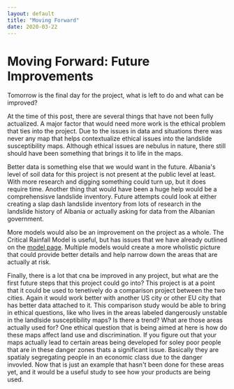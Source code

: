 ```yaml
---
layout: default
title: "Moving Forward"
date: 2020-03-22
---
```


# Moving Forward: Future Improvements

Tomorrow is the final day for the project, what is left to do and what can be improved?

At the time of this post, there are several things that have not been fully actualized. A major factor that would need more work is the ethical problem that ties into the project. Due to the issues in data and situations there was never any map that helps contextualize ethical issues into the landslide susceptibility maps. Although ethical issues are nebulus in nature, there still should have been something that brings it to life in the maps.

Better data is something else that we would want in the future. Albania's level of soil data for this project is not present at the public level at least. With more research and digging something could turn up, but it does require time. Another thing that would have been a huge help would be a comprehensisve landslide inventory. Future attempts could look at either creating a slap dash landslide inventory from lots of research in the landslide history of Albania or actually asking for data from the Albanian government. 

More models would also be an improvement on the project as a whole. The Critical Rainfall Model is useful, but has issues that we have already outlined on the [model page](). Multiple models would create a more wholistic picture that could provide better details and help narrow down the areas that are actually at risk. 

Finally, there is a lot that cna be improved in any project, but what are the first future steps that this project could go into? This project is at a point that it could be used to tenetively do a comparison project between the two cities. Again it would work better with another US city or other EU city that has better data attached to it. This comparison study would be able to bring in ethical questions, like who lives in the areas labeled dangerously unstable in the landlside susceptibility maps? Is there a trend? What are those areas actually used for? One ethical question that is being aimed at here is how do these maps affect land use and discrimination. If you figure out that your maps actually lead to certain areas being developed for soley poor people that are in these danger zones thats a significant issue. Basically they are spatialy segregating people in an economic class due to the danger invovled. Now that is just an example that hasn't been done for these areas yet, and it would be a useful study to see how your products are being used.  

